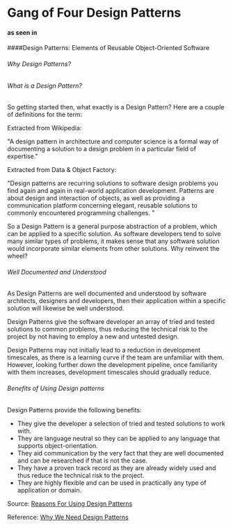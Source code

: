 # Gang of Four Design Patterns
#### as seen in 
####Design Patterns: Elements of Reusable Object-Oriented Software

###### Why Design Patterns?

###### What is a Design Pattern?

So getting started then, what exactly is a Design Pattern? Here are a couple of definitions for the term:

Extracted from Wikipedia:

"A design pattern in architecture and computer science is a formal way of documenting a solution to a design problem in a particular field of expertise."

Extracted from Data & Object Factory:

"Design patterns are recurring solutions to software design problems you find again and again in real-world application development. Patterns are about design and interaction of objects, as well as providing a communication platform concerning elegant, reusable solutions to commonly encountered programming challenges. "

So a Design Pattern is a general purpose abstraction of a problem, which can be applied to a specific solution. As software developers tend to solve many similar types of problems, it makes sense that any software solution would incorporate similar elements from other solutions. Why reinvent the wheel?

###### Well Documented and Understood

As Design Patterns are well documented and understood by software architects, designers and developers, then their application within a specific solution will likewise be well understood.

Design Patterns give the software developer an array of tried and tested solutions to common problems, thus reducing the technical risk to the project by not having to employ a new and untested design.

Design Patterns may not initially lead to a reduction in development timescales, as there is a learning curve if the team are unfamiliar with them. However, looking further down the development pipeline, once familiarity with them increases, development timescales should gradually reduce.

###### Benefits of Using Design patterns

Design Patterns provide the following benefits:

* They give the developer a selection of tried and tested solutions to work with.
* They are language neutral so they can be applied to any language that supports object-orientation.
* They aid communication by the very fact that they are well documented and can be researched if that is not the case.
* They have a proven track record as they are already widely used and thus reduce the technical risk to the project.
* They are highly flexible and can be used in practically any type of application or domain.

Source: [Reasons For Using Design Patterns](https://www.codeproject.com/tips/808058/reasons-for-using-design-patterns)

Reference:  [Why We Need Design Patterns](https://hub.packtpub.com/why-we-need-design-patterns/)
